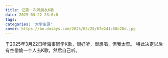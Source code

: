 ```yaml
---
title: 记第一次听朋友K歌
date: 2025-03-22 23:0:0
tags: 
categories: '大学生涯'
cover: https://bu.dusays.com/2025/03/25/67e241c58c28d.jpg
---
```


于2025年3月22日听海事同学K歌，很好听，很想唱，但我太菜。
特此决定以后有空偷偷一个人去K歌，然后自己听。